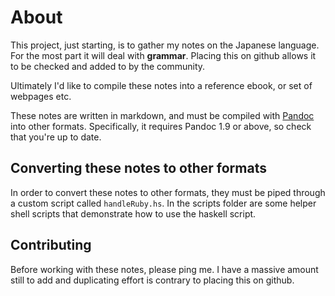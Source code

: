 # About

This project, just starting, is to gather my notes on the Japanese language.
For the most part it will deal with **grammar**. Placing this on github allows
it to be checked and added to by the community.

Ultimately I'd like to compile these notes into a reference ebook, or set of
webpages etc.

These notes are written in markdown, and must be compiled with
[Pandoc](http://johnmacfarlane.net/pandoc/) into other formats. Specifically,
it requires Pandoc 1.9 or above, so check that you're up to date.

## Converting these notes to other formats

In order to convert these notes to other formats, they must be piped through
a custom script called `handleRuby.hs`. In the scripts folder are some helper
shell scripts that demonstrate how to use the haskell script.

## Contributing

Before working with these notes, please ping me. I have a massive amount
still to add and duplicating effort is contrary to placing this on github.

